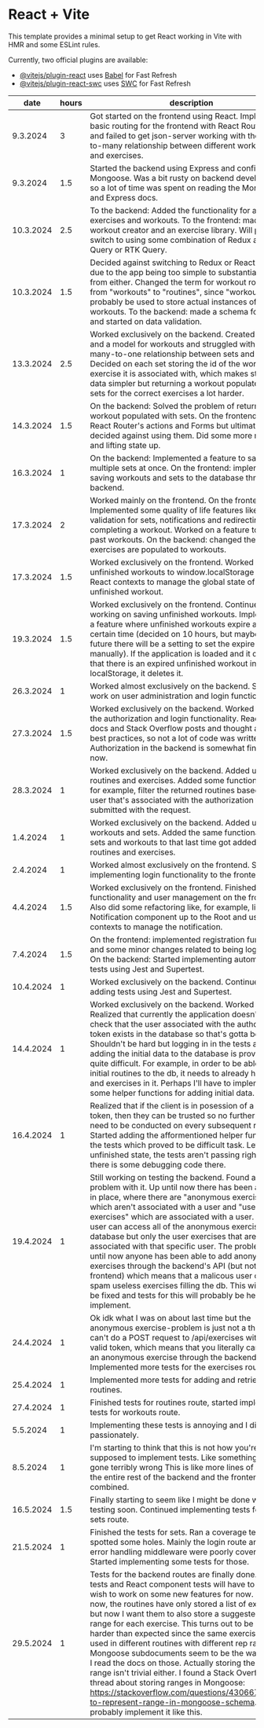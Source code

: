 # React + Vite

This template provides a minimal setup to get React working in Vite with HMR and some ESLint rules.

Currently, two official plugins are available:

- [@vitejs/plugin-react](https://github.com/vitejs/vite-plugin-react/blob/main/packages/plugin-react/README.md) uses [Babel](https://babeljs.io/) for Fast Refresh
- [@vitejs/plugin-react-swc](https://github.com/vitejs/vite-plugin-react-swc) uses [SWC](https://swc.rs/) for Fast Refresh

|date|hours|description|
|----|-----|-----------|
|9.3.2024|3|Got started on the frontend using React. Implemented basic routing for the frontend with React Router. Tried and failed to get json-server working with the many-to-many relationship between different workout plans and exercises.|
|9.3.2024|1.5|Started the backend using Express and configured Mongoose. Was a bit rusty on backend develompent so a lot of time was spent on reading the Mongoose and Express docs.|
|10.3.2024|2.5|To the backend: Added the functionality for adding exercises and workouts. To the frontend: made a workout creator and an exercise library. Will probably switch to using some combination of Redux and React Query or RTK Query.|
|10.3.2024|1.5|Decided against switching to Redux or React Query due to the app being too simple to substantially benefit from either. Changed the term for workout routines from "workouts" to "routines", since "workouts" will probably be used to store actual instances of workouts. To the backend: made a schema for sets and started on data validation.
|13.3.2024|2.5|Worked exclusively on the backend. Created a schema and a model for workouts and struggled with the many-to-one relationship between sets and workouts. Decided on each set storing the id of the workout and exercise it is associated with, which makes storing data simpler but returning a workout populated with sets for the correct exercises a lot harder.|
|14.3.2024|1.5|On the backend: Solved the problem of returning a workout populated with sets. On the frontend: tried React Router's actions and Forms but ultimately decided against using them. Did some more rerouting and lifting state up.
|16.3.2024|1|On the backend: Implemented a feature to save multiple sets at once. On the frontend: implemented saving workouts and sets to the database through the backend.
|17.3.2024|2|Worked mainly on the frontend. On the frontend: Implemented some quality of life features like data validation for sets, notifications and redirecting after completing a workout. Worked on a feature to view past workouts. On the backend: changed the way exercises are populated to workouts.|
|17.3.2024|1.5|Worked exclusively on the frontend. Worked on saving unfinished workouts to window.localStorage and using React contexts to manage the global state of an unfinished workout.|
|19.3.2024|1.5|Worked exclusively on the frontend. Continued with working on saving unfinished workouts. Implemented a feature where unfinished workouts expire after a certain time (decided on 10 hours, but maybe in the future there will be a setting to set the expire time manually). If the application is loaded and it detects that there is an expired unfinished workout in the localStorage, it deletes it.|
|26.3.2024|1|Worked almost exclusively on the backend. Started work on user administration and login functionality.|
|27.3.2024|1.5|Worked exclusively on the backend. Worked more on the authorization and login functionality. Read a lot of docs and Stack Overflow posts and thought about best practices, so not a lot of code was written. Authorization in the backend is somewhat finished now.|
|28.3.2024|1|Worked exclusively on the backend. Added user ids to routines and exercises. Added some functionality to, for example, filter the returned routines based on the user that's associated with the authorization token submitted with the request.|
|1.4.2024|1|Worked exclusively on the backend. Added user ids to workouts and sets. Added the same functionality to sets and workouts to that last time got added to routines and exercises.|
|2.4.2024|1|Worked almost exclusively on the frontend. Started on implementing login functionality to the frontend.|
|4.4.2024|1.5|Worked exclusively on the frontend. Finished login functionality and user management on the frontend. Also did some refactoring like, for example, lifting the Notification component up to the Root and using React contexts to manage the notification.|
|7.4.2024|1.5|On the frontend: implemented registration functionality and some minor changes related to being logged in. On the backend: Started implementing automated tests using Jest and Supertest.|
|10.4.2024|1|Worked exclusively on the backend. Continued on adding tests using Jest and Supertest.|
|14.4.2024|1|Worked exclusively on the backend. Worked on tests. Realized that currently the application doesn't even check that the user associated with the authorization token exists in the database so that's gotta be fixed. Shouldn't be hard but logging in in the tests and adding the initial data to the database is proving to be quite difficult. For example, in order to be able to add initial routines to the db, it needs to already have users and exercises in it. Perhaps I'll have to implement some helper functions for adding initial data.
|16.4.2024|1|Realized that if the client is in posession of a valid token, then they can be trusted so no further checks need to be conducted on every subsequent request. Started adding the afformentioned helper functions for the tests which proved to be difficult task. Left in an unfinished state, the tests aren't passing right now and there is some debugging code there.|
|19.4.2024|1|Still working on testing the backend. Found another problem with it. Up until now there has been a system in place, where there are "anonymous exercises" which aren't associated with a user and "user exercises" which are associated with a user. A single user can access all of the anonymous exercises in the database but only the user exercises that are associated with that specific user. The problem is that until now anyone has been able to add anonymous exercises through the backend's API (but not the frontend) which means that a malicous user could spam useless exercises filling the db. This will need to be fixed and tests for this will probably be hell to implement.|
|24.4.2024|1|Ok idk what I was on about last time but the anonymous exercise-problem is just not a thing. You can't do a POST request to /api/exercises without a valid token, which means that you literally can not add an anonymous exercise through the backend api. Implemented more tests for the exercises route.|
|25.4.2024|1|Implemented more tests for adding and retrieving routines.|
|27.4.2024|1|Finished tests for routines route, started implementing tests for workouts route.|
|5.5.2024|1|Implementing these tests is annoying and I dislike it passionately.|
|8.5.2024|1|I'm starting to think that this is not how you're supposed to implement tests. Like something has gone terribly wrong This is like more lines of code than the entire rest of the backend and the frontend combined.|
|16.5.2024|1.5|Finally starting to seem like I might be done with the testing soon. Continued implementing tests for the sets route.|
|21.5.2024|1|Finished the tests for sets. Ran a coverage test and spotted some holes. Mainly the login route and the error handling middleware were poorly covered. Started implementing some tests for those.|
|29.5.2024|1|Tests for the backend routes are finally done. E2E-tests and React component tests will have to wait as I wish to work on some new features for now. Up to now, the routines have only stored a list of exercises, but now I want them to also store a suggested rep range for each exercise. This turns out to be a bit harder than expected since the same exercise can be used in different routines with different rep ranges. Mongoose subdocuments seem to be the way to go so I read the docs on those. Actually storing the rep range isn't trivial either. I found a Stack Overflow thread about storing ranges in Mongoose: https://stackoverflow.com/questions/43066794/how-to-represent-range-in-mongoose-schema. Will probably implement it like this.